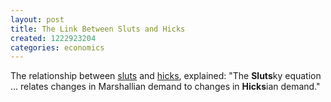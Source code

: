 ```yaml
---
layout: post
title: The Link Between Sluts and Hicks
created: 1222923204
categories: economics
---
```

The relationship between [sluts](http://en.wikipedia.org/wiki/Slutsky_equation) and [hicks](http://en.wikipedia.org/wiki/Hicksian_demand), explained: "The **Sluts**ky equation ... relates changes in Marshallian demand to changes in **Hicks**ian demand."
